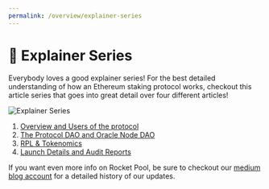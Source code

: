 ```yaml
---
permalink: /overview/explainer-series
---
```


# :tada: Explainer Series

Everybody loves a good explainer series! For the best detailed understanding of how an Ethereum staking protocol works, checkout this article series that goes into great detail over four different articles!

![Explainer Series](/images/headers/explainer-series.png)

1. [Overview and Users of the protocol](https://medium.com/rocket-pool/rocket-pool-staking-protocol-part-1-8be4859e5fbd)
2. [The Protocol DAO and Oracle Node DAO](https://medium.com/rocket-pool/rocket-pool-staking-protocol-part-2-e0d346911fe1)
3. [RPL & Tokenomics](https://medium.com/rocket-pool/rocket-pool-staking-protocol-part-3-3029afb57d4c)
4. [Launch Details and Audit Reports](https://medium.com/rocket-pool/rocket-pool-staking-protocol-part-4-2635c44e4f7e)

If you want even more info on Rocket Pool, be sure to checkout our [medium blog account](https://medium.com/rocket-pool) for a detailed history of our updates.

